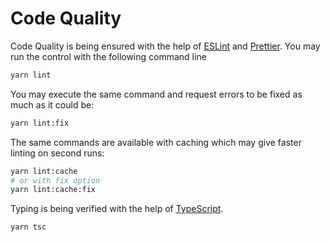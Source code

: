 # Code Quality

Code Quality is being ensured with the help of [ESLint][eslint] and [Prettier][prettier].
You may run the control with the following command line

```bash
yarn lint
```

You may execute the same command and request errors to be fixed as much as it could be:

```bash
yarn lint:fix
```

The same commands are available with caching which may give faster linting on second runs:

```bash
yarn lint:cache
# or with fix option
yarn lint:cache:fix
```

Typing is being verified with the help of [TypeScript][ts].

```bash
yarn tsc
```

[ts]: https://www.typescriptlang.org/
[eslint]: https://eslint.org/
[prettier]: https://prettier.io/
